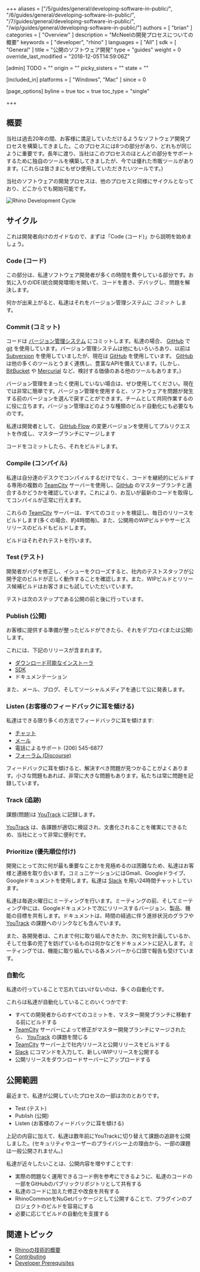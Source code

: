 +++
aliases = ["/5/guides/general/developing-software-in-public/", "/6/guides/general/developing-software-in-public/", "/7/guides/general/developing-software-in-public/", "/wip/guides/general/developing-software-in-public/"]
authors = [ "brian" ]
categories = [ "Overview" ]
description = "McNeelの開発プロセスについての概要"
keywords = [ "developer", "rhino" ]
languages = [ "All" ]
sdk = [ "General" ]
title = "公開のソフトウェア開発"
type = "guides"
weight = 0
override_last_modified = "2018-12-05T14:59:06Z"

[admin]
TODO = ""
origin = ""
picky_sisters = ""
state = ""

[included_in]
platforms = [ "Windows", "Mac" ]
since = 0

[page_options]
byline = true
toc = true
toc_type = "single"

+++


## 概要

当社は過去20年の間、お客様に満足していただけるようなソフトウェア開発プロセスを構築してきました。このプロセスには8つの部分があり、どれもが同じように重要です。長年に渡り、当社はこのプロセスのほとんどの部分をサポートするために独自のツールを構築してきましたが、今では優れた市販ツールがあります。(これらは皆さまにもぜひ使用していただきたいツールです。)

当社のソフトウェアの開発プロセスは、他のプロセスと同様にサイクルとなっており、どこからでも開始可能です。

![Rhino Development Cycle](/images/developing-software-in-public-01.png)

## サイクル

これは開発者向けのガイドなので、まずは「Code (コード)」から説明を始めましょう。

### Code (コード)

この部分は、私達ソフトウェア開発者が多くの時間を費やしている部分です。お気に入りのIDE(統合開発環境)を開いて、コードを書き、デバッグし、問題を解決します。

何かが出来上がると、私達はそれをバージョン管理システムに *コミット* します。

### Commit (コミット)

コードは [バージョン管理システム](https://en.wikipedia.org/wiki/Version_control) にコミットします。私達の場合、 [GitHub](https://github.com/) で [git](https://git-scm.com/) を使用しています。バージョン管理システムは他にもいろいろあり、以前は [Subversion](https://subversion.apache.org/) を使用していましたが、現在は [GitHub](https://github.com/) を使用しています。 [GitHub](https://github.com/) は他の多くのツールとうまく連携し、豊富なAPIを備えています。(しかし、 [BitBucket](https://bitbucket.org) や [Mercurial](https://www.mercurial-scm.org/) など、検討する価値のある他のツールもあります。)

バージョン管理をまったく使用していない場合は、ぜひ使用してください。現在では非常に簡単です。バージョン管理を使用すると、ソフトウェアを問題が発生する前のバージョンを選んで戻すことができます。チームとして共同作業するのに役に立ちます。バージョン管理はどのような種類のビルド自動化にも必要なものです。

私達は開発者として、 [GitHub Flow](https://guides.github.com/introduction/flow/) の変更バージョンを使用してプルリクエストを作成し、マスターブランチにマージします

コードをコミットしたら、それをビルドします。

### Compile (コンパイル)

私達は自分達のデスクでコンパイルするだけでなく、コードを継続的にビルドする専用の複数の [TeamCity](https://www.jetbrains.com/teamcity/) サーバーを使用し、[GitHub](https://github.com/) のマスターブランチと適合するかどうかを確認しています。これにより、お互いが最新のコードを取得してコンパイルが正常に行えます。

これらの [TeamCity](https://www.jetbrains.com/teamcity/) サーバーは、すべてのコミットを検証し、毎日のリリースをビルドします(多くの場合、約4時間毎)。また、公開用のWIPビルドやサービスリリースのビルドもビルドします。

ビルドはそれぞれテストを行います。

### Test (テスト)

開発者がバグを修正し、イシューをクローズすると、社内のテストスタッフが公開予定のビルドが正しく動作することを確認します。また、WIPビルドとリリース候補ビルドはお客さまにも試していただいています。

テストは次のステップである公開の前と後に行っています。

### Publish (公開)

お客様に提供する準備が整ったビルドができたら、それをデプロイ(または公開)します。

これには、下記のリリースが含まれます。

- [ダウンロード可能なインストーラ](http://www.rhino3d.com/download)
- [SDK](http://developer.mcneel.com)
- ドキュメンテーション

また、メール、ブログ、そしてソーシャルメディアを通じて公に発表します。

### Listen (お客様のフィードバックに耳を傾ける)

私達はできる限り多くの方法でフィードバックに耳を傾けます:

- [チャット](http://www.rhino3d.com/support#)
- [メール](mailto:tech@mcneel.com)
- 電話によるサポート (206) 545-6877
- [フォーラム (Discourse)](https://discourse.mcneel.com/)

フィードバックに耳を傾けると、解決すべき問題が見つかることがよくあります。小さな問題もあれば、非常に大きな問題もあります。私たちは常に問題を記録しています。

### Track (追跡)

課題(問題)は [YouTrack](https://mcneel.myjetbrains.com) に記録します。

[YouTrack](https://mcneel.myjetbrains.com) は、各課題が適切に検証され、文書化されることを確実にできるため、当社にとって非常に便利です。

### Prioritize (優先順位付け)

開発にとって次に何が最も重要なことかを見極めるのは困難なため、私達はお客様と連絡を取り合います。コミュニケーションにはGmail、Googleドライブ、Googleドキュメントを使用します。私達は [Slack](https://slack.com/) を用い24時間チャットしています。

私達は毎週火曜日にミーティングを行います。ミーティングの前、そしてミーティング中には、Googleドキュメントで次にリリースするバージョン、製品、機能の目標を共有します。ドキュメントは、時間の経過に伴う進捗状況のグラフや [YouTrack](https://mcneel.myjetbrains.com) の課題へのリンクなども含んでいます。

また、各開発者は、これまで何に取り組んできたか、次に何を計画しているか、そして仕事の完了を妨げているものは何かなどをドキュメントに記入します。ミーティングでは、機能に取り組んでいる各メンバーから口頭で報告も受けています。

### 自動化

私達の行っていることで忘れてはいけないのは、多くの自動化です。

これらは私達が自動化していることのいくつかです:

- すべての開発者からのすべてのコミットを、マスター開発ブランチに移動する前にビルドする
- [TeamCity](https://www.jetbrains.com/teamcity/) サーバーによって修正がマスター開発ブランチにマージされたら、 [YouTrack](https://mcneel.myjetbrains.com) の課題を閉じる
- [TeamCity](https://www.jetbrains.com/teamcity/) サーバー上で社内リリースと公開リリースをビルドする
- [Slack](https://slack.com/) にコマンドを入力して、新しいWIPリリースを公開する
- 公開リリースをダウンロードサーバーにアップロードする

## 公開範囲

最近まで、私達が公開していたプロセスの一部は次のとおりです。

- Test (テスト)
- Publish (公開)
- Listen (お客様のフィードバックに耳を傾ける)

上記の内容に加えて、私達は数年前にYouTrackに切り替えて課題の追跡を公開しました。(セキュリティやユーザーのプライバシー上の理由から、一部の課題は一般公開されません。)

私達が近々したいことは、公開内容を増やすことです:

- 実際の問題なく運用できるコード例を参考にできるように、私達のコードの一部をGitHubのパブリックリポジトリとして共有する
- 私達のコードに加えた修正や改良を共有する
- RhinoCommonをNuGetパッケージとして公開することで、プラグインのプロジェクトのビルドを容易にする
- 必要に応じてビルドの自動化を支援する

## 関連トピック

- [Rhinoの技術的概要](/guides/general/rhino-technology-overview)
- [Contributing](/guides/general/contributing)
- [Developer Prerequisites](/guides/general/rhino-developer-prerequisites)
